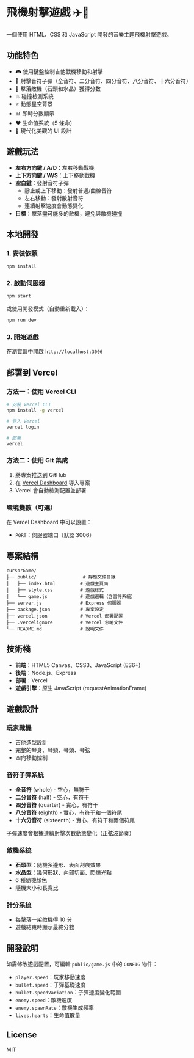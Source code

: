 # 飛機射擊遊戲 ✈️🎵

一個使用 HTML、CSS 和 JavaScript 開發的音樂主題飛機射擊遊戲。

## 功能特色

- 🎮 使用鍵盤控制吉他戰機移動和射擊
- 🎵 射擊音符子彈（全音符、二分音符、四分音符、八分音符、十六分音符）
- 🎯 擊落敵機（石頭和水晶）獲得分數
- 💥 碰撞檢測系統
- ⭐ 動態星空背景
- 📊 即時分數顯示
- ❤️ 生命值系統（5 條命）
- 🎨 現代化美觀的 UI 設計

## 遊戲玩法

- **左右方向鍵 / A/D**：左右移動戰機
- **上下方向鍵 / W/S**：上下移動戰機
- **空白鍵**：發射音符子彈
  - 靜止或上下移動：發射普通/曲線音符
  - 左右移動：發射散射音符
  - 連續射擊速度會動態變化
- **目標**：擊落盡可能多的敵機，避免與敵機碰撞

## 本地開發

### 1. 安裝依賴

```bash
npm install
```

### 2. 啟動伺服器

```bash
npm start
```

或使用開發模式（自動重新載入）：

```bash
npm run dev
```

### 3. 開始遊戲

在瀏覽器中開啟 `http://localhost:3006`

## 部署到 Vercel

### 方法一：使用 Vercel CLI

```bash
# 安裝 Vercel CLI
npm install -g vercel

# 登入 Vercel
vercel login

# 部署
vercel
```

### 方法二：使用 Git 集成

1. 將專案推送到 GitHub
2. 在 [Vercel Dashboard](https://vercel.com/dashboard) 導入專案
3. Vercel 會自動檢測配置並部署

### 環境變數（可選）

在 Vercel Dashboard 中可以設置：
- `PORT`：伺服器端口（默認 3006）

## 專案結構

```
cursorGame/
├── public/                 # 靜態文件目錄
│   ├── index.html         # 遊戲主頁面
│   ├── style.css          # 遊戲樣式
│   └── game.js            # 遊戲邏輯（含音符系統）
├── server.js              # Express 伺服器
├── package.json           # 專案設定
├── vercel.json            # Vercel 部署配置
├── .vercelignore          # Vercel 忽略文件
└── README.md              # 說明文件
```

## 技術棧

- **前端**：HTML5 Canvas、CSS3、JavaScript (ES6+)
- **後端**：Node.js、Express
- **部署**：Vercel
- **遊戲引擎**：原生 JavaScript (requestAnimationFrame)

## 遊戲設計

### 玩家戰機
- 吉他造型設計
- 完整的琴身、琴頸、琴頭、琴弦
- 四向移動控制

### 音符子彈系統
- **全音符** (whole) - 空心，無符干
- **二分音符** (half) - 空心，有符干
- **四分音符** (quarter) - 實心，有符干
- **八分音符** (eighth) - 實心，有符干和一個符尾
- **十六分音符** (sixteenth) - 實心，有符干和兩個符尾

子彈速度會根據連續射擊次數動態變化（正弦波節奏）

### 敵機系統
- **石頭型**：隨機多邊形、表面刮痕效果
- **水晶型**：幾何形狀、內部切面、閃爍光點
- 6 種隨機顏色
- 隨機大小和長寬比

### 計分系統
- 每擊落一架敵機得 10 分
- 遊戲結束時顯示最終分數

## 開發說明

如需修改遊戲配置，可編輯 `public/game.js` 中的 `CONFIG` 物件：

- `player.speed`：玩家移動速度
- `bullet.speed`：子彈基礎速度
- `bullet.speedVariation`：子彈速度變化範圍
- `enemy.speed`：敵機速度
- `enemy.spawnRate`：敵機生成頻率
- `lives.hearts`：生命值數量

## License

MIT
